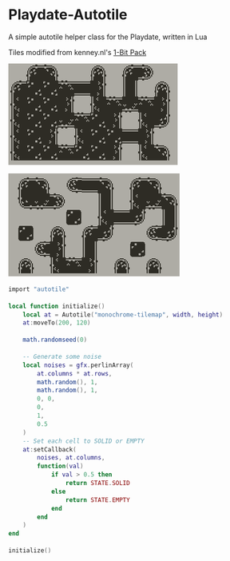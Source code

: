 # Playdate-Autotile
A simple autotile helper class for the Playdate, written in Lua

Tiles modified from kenney.nl's [1-Bit Pack](https://www.kenney.nl/assets/bit-pack)

![preview 1](preview1.png)

![preview 2](preview2.png)

```lua
import "autotile"

local function initialize()
    local at = Autotile("monochrome-tilemap", width, height)
    at:moveTo(200, 120)

    math.randomseed(0)

    -- Generate some noise
    local noises = gfx.perlinArray(
        at.columns * at.rows,
        math.random(), 1,
        math.random(), 1,
        0, 0,
        0,
        1,
        0.5
    )
    -- Set each cell to SOLID or EMPTY
    at:setCallback(
        noises, at.columns,
        function(val)
            if val > 0.5 then
                return STATE.SOLID
            else
                return STATE.EMPTY
            end
        end
    )
end

initialize()
```

